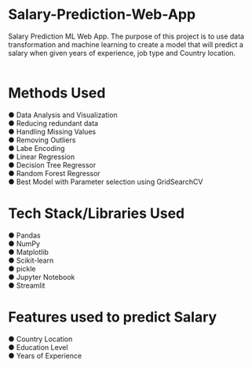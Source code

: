 # Salary-Prediction-Web-App
Salary Prediction ML Web App. The purpose of this project is to use data transformation and machine learning to create a model that will predict a salary when given years of experience, job type and Country location. </br>
</br>
# Methods Used
● Data Analysis and Visualization </br>
● Reducing redundant data </br>
● Handling Missing Values </br>
● Removing Outliers </br>
● Labe Encoding </br>
● Linear Regression  </br>
● Decision Tree Regressor </br>
● Random Forest Regressor </br>
● Best Model with Parameter selection using GridSearchCV </br>
# Tech Stack/Libraries Used
● Pandas </br>
● NumPy </br>
● Matplotlib </br>
● Scikit-learn </br>
● pickle </br>
● Jupyter Notebook </br>
● Streamlit </br>
# Features used to predict Salary
● Country Location </br>
● Education Level </br>
● Years of Experience </br>
